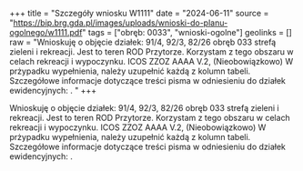 +++
title = "Szczegóły wniosku W1111"
date = "2024-06-11"
source = "https://bip.brg.gda.pl/images/uploads/wnioski-do-planu-ogolnego/w1111.pdf"
tags = ["obręb: 0033", "wnioski-ogolne"]
geolinks = []
raw = "Wnioskuję o objęcie działek: 91/4, 92/3, 82/26 obręb 033 strefą zieleni i rekreacji. Jest to teren ROD Przytorze. Korzystam z tego obszaru w celach rekreacji i wypoczynku. ICOS ZZOZ AAAA V.2, (Nieobowiązkowo) W prżypadku wypełnienia, należy uzupełnić każdą z kolumn tabeli. Szczegółowe informacje dotyczące treści pisma w odniesieniu do działek ewidencyjnych: . "
+++

Wnioskuję o objęcie działek: 91/4, 92/3, 82/26 obręb 033 strefą zieleni i rekreacji.
Jest to teren ROD Przytorze. Korzystam z tego obszaru w celach rekreacji i wypoczynku.
ICOS ZZOZ AAAA
V.2, (Nieobowiązkowo) W prżypadku wypełnienia, należy uzupełnić każdą z kolumn tabeli.
Szczegółowe informacje dotyczące treści pisma w odniesieniu do działek ewidencyjnych:
. 


